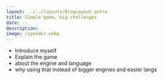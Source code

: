 ```yaml
---
layout: ../../layouts/BlogLayout.astro
title: Simple game, big challenges
date: --
description:  
image: /spooder.webp
---
```

- Introduce myself
- Explain the game
- about the engine and language
- why using that instead of bigger engines and easier langs
